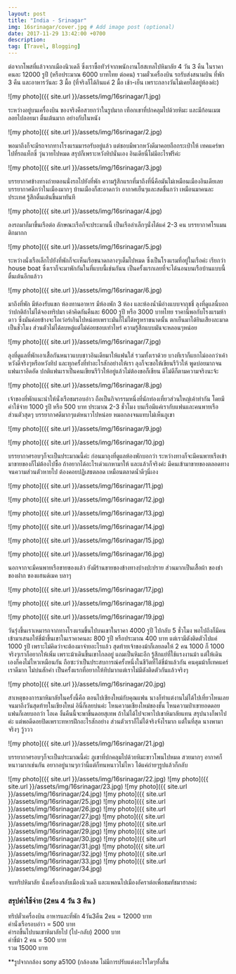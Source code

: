 ```yaml
---
layout: post
title: "India - Srinagar"
img: 16srinagar/cover.jpg # Add image post (optional)
date: 2017-11-29 13:42:00 +0700
description:
tag: [Travel, Blogging]
---
```


ต่อจากโพสที่แล้วจากเมืองนิวเดลี ซึ่งเราซื้อทัวร์จากพนักงานโฮสเทลไปหิมาลัย 4 วัน 3 คืน ในราคาคนละ 12000 รูปี (หรือประมาณ 6000 บาทไทย ต่อคน) รวมตั๋วเครื่องบิน รถรับส่งสนามบิน ที่พัก 3 คืน และอาหารวันละ 3 มื้อ (ที่จริงก็ได้กินแค่ 2 มื้อ เช้า-เย็น เพราะกลางวันไม่เคยได้อยู่ห้องค่ะ)

![my photo]({{ site.url }}/assets/img/16srinagar/1.jpg)

ระหว่างอยู่บนเครื่องบิน ของจริงคือสวยกว่าในรูปมาก เทือกเขาที่ปกคลุมไปด้วยหิมะ และมีก้อนเมฆลอยไปลอยมา ตื่นเต้นมาก อย่างกับในหนัง

![my photo]({{ site.url }}/assets/img/16srinagar/2.jpg)

พอมาถึงก็จะมีรถจากทางโรงแรมมารอรับอยู่แล้ว แต่ชอบมีพวกหวังดีมาคอยถือกระเป๋าให้ เทคแคร์พาไปที่รถแท็กซี่ วุ่นวายไปหมด สรุปก็เพราะหวังทิปนั่นเอง อินเดียนี่ไม่มีอะไรฟรีค่ะ

![my photo]({{ site.url }}/assets/img/16srinagar/3.jpg)

บรรยากาศข้างทางถ่ายตอนนั่งรถไปยังที่พัก ความรู้สึกแรกที่มาถึงที่นี่คือมันไม่เหมือนเมืองอินเดียเลย บรรยากาศดีกว่าในเมืองมากๆ บ้านเมืองก็สะอาดกว่า อากาศเย็นๆและสดชื่นกว่า เหมือนมาคนละประเทศ รู้สีกตื่นเต้นขึ้นมาทันที

![my photo]({{ site.url }}/assets/img/16srinagar/4.jpg)

ลงรถมาก็มาขึ้นเรือต่อ ลักษณะเรือก็จะประมานนี้ เป็นเรือลำเล็กๆนั่งได้แค่ 2-3 คน บรรยากาศโรแมนติกมากก

![my photo]({{ site.url }}/assets/img/16srinagar/5.jpg)

ระหว่างนั่งเรือเล็กไปยังที่พักก็จะเห็นเรือขนาดกลางๆเต็มไปหมด ซึ่งเป็นโรงแรมที่อยู่ในเรือค่ะ เรียกว่า house boat ซึ่งเราก็จะมาพักกันในที่แบบนี้เช่นกันน เป็นครั้งแรกเลยที่จะได้นอนบนเรือบ้านแบบนี้ ตื่นเต้นอีกแล้วว

![my photo]({{ site.url }}/assets/img/16srinagar/6.jpg)

มาถึงที่พัก มีห้องรับแขก ห้องทานอาหาร มีห้องพัก 3 ห้อง และห้องน้ำมีอ่างแบบจากุชชี่ ลุงที่ดูแลนี่บอกว่าปกติถ้าไม่ได้จองทริปมา เค้าคิดกันคืนละ 6000 รูปี หรือ 3000 บาทไทย ราคานี่พอกับโรงแรมห้าดาว ซึ่งมันค่อยข้างจะโอเว่อร์เกินไปหน่อยเพราะมันก็ไม่ได้หรูหราขนาดนั้น ตกเย็นมาได้ยินเสียงละมาดเป็นชั่วโมง ส่วนตัวไม่ได้ลบหลู่แต่ไม่ค่อยชอบเท่าไหร่ ความรู้สึกแบบมันจะหลอนๆหน่อย

![my photo]({{ site.url }}/assets/img/16srinagar/7.jpg)

ลุงที่ดูแลที่พักเอาเสื้อกันหนาวแบบชาวอินเดียมาให้แฟนใส่ รวมทั้งเราด้วย บางทีเราก็แยกไม่ออกว่าเค้าหวังดีจริงๆหรือหวังทิป และทุกครั้งที่ทำอะไรสักอย่างให้เรา ลุงก็จะขอให้เขียนรีวิวให้ พูดบ่อยมากจนแฟนเราอึดอัด ปกติแฟนเราเป็นคนเขียนรีวิวให้อยู่แล้วไม่ต้องขอก็เขียน ดีไม่ดีก็ตามความจริงนะจ้ะ

![my photo]({{ site.url }}/assets/img/16srinagar/8.jpg)

เจ้าของที่พักแนะนำให้นั่งเรือชมรอบอ่าว ถือเป็นกิจกรรมหนึ่งที่นักท่องเที่ยวส่วนใหญ่เค้าทำกัน โดยมีค่าใช้จ่าย 1000 รูปี หรือ 500 บาท ประมาณ 2-3 ชั่วโมง บนเรือมีแค่เรากับแฟนและคนพายเรือ ส่วนตัวสุดๆ บรรยากาศดีมากๆแต่หนาวไปหน่อย หมอกลงจนแทบไม่เห็นภูเขา

![my photo]({{ site.url }}/assets/img/16srinagar/9.jpg)

![my photo]({{ site.url }}/assets/img/16srinagar/10.jpg)

บรรยากาศรอบๆก็จะเป็นประมาณนี้ค่ะ ก่อนมาลุงที่ดูแลห้องพักบอกว่า ระหว่างทางก็จะมีคนพายเรือเข้ามาขายของก็ไม่ต้องไปซื้อ ถ้าอยากได้อะไรเด่วแกหามาให้ และแล้วก็จริงค่ะ มีคนเข้ามาขายของตลอดทางจนความส่วนตัวหายไป ต้องคอยปฏิเสธตลอด เหมือนตลาดน้ำดีๆนี่เอง

![my photo]({{ site.url }}/assets/img/16srinagar/11.jpg)

![my photo]({{ site.url }}/assets/img/16srinagar/12.jpg)

![my photo]({{ site.url }}/assets/img/16srinagar/13.jpg)

![my photo]({{ site.url }}/assets/img/16srinagar/14.jpg)

![my photo]({{ site.url }}/assets/img/16srinagar/15.jpg)

![my photo]({{ site.url }}/assets/img/16srinagar/16.jpg)

นอกจากจะมีคนพายเรือขายของแล้ว ยังมีร้านขายของข้างทางบ้างปะปราย ส่วนมากเป็นเสื้อผ้า ของชำ ของฝาก ของแฮนด์เมค บลาๆ

![my photo]({{ site.url }}/assets/img/16srinagar/17.jpg)

![my photo]({{ site.url }}/assets/img/16srinagar/18.jpg)

![my photo]({{ site.url }}/assets/img/16srinagar/19.jpg)

วันรุ่งขึ้นเราเหมารถจากทางโรงแรมขึ้นไปบนเขาในราคา 4000 รูปี ไปกลับ 5 ชั่วโมง พอไปถึงก็มีคนเข้ามาเสนอให้ขี่ม้าขึ้นเขาในเราคาคนละ 800 รูปี หรือประมาณ 400 บาท แต่เรามีตังติดตัวไปแค่ 1000 รูปี เพราะไม่คิดว่าจะต้องมาจ่ายอะไรแล้ว สุดท้ายเจ้าของม้าก็เลยลดให้ 2 คน 1000 ก็ 1000 จริงๆเราก็อยากให้เพิ่ม เพราะม้าเดินขึ้นเขาไกลอยู่ แถมเป็นหิมะอีก รู้สึกแย่ที่ใช้แรงงานม้า แต่ให้เดินเองก็คงไม่ไหวเหมือนกัน ถือซะว่าเป็นประสบการณ์ครั้งหนึ่งในชีวิตที่ได้ขี่ม้าแล้วกัน คนคุมม้าก็เทคแคร์เราดีมาก ไม่บ่นสักคำ เป็นครั้งแรกที่อยากให้ทิปมากแต่เราไม่มีตังติดตัวกันแล้วจริงๆ

![my photo]({{ site.url }}/assets/img/16srinagar/20.jpg)

สาเหตุของการมาหิมาลัยในครั้งนี้คือ ตอนไปเชียงใหม่กับคุณแฟน นางก็ทำแต่งานไม่ได้ไปเที่ยวไหนเลย จนมาถึงวันสุดท้ายในเชียงใหม่ อินี่ก็เลยบ่นค่ะ ไหนความเชียงใหม่ของชั้น ไหนความป่าเขายอดดอย แฟนก็เลยบอกว่า โอเค งั้นคืนนี้จะพาขี้นดอยสุเทพ ถ้าไม่ได้ไปจะพาไปเขาหิมาลัยแทน สรุปนางก็พาไปค่ะ แต่พอดีดอยปิดเพราะทหารฝึกอะไรสักอย่าง ส่วนตัวเราก็ไม่ได้จริงจังไรมาก แต่ในที่สุด นางพามาจริงๆ วู้ววว

![my photo]({{ site.url }}/assets/img/16srinagar/21.jpg)

บรรยากาศรอบๆก็จะเป็นประมาณนี้ค่ะ ภูเขาที่ปกคลุมไปด้วยหิมะขาวโพนไปหมด สวยมากๆ อากาศก็หนาวมากเช่นกัน อยากอยู่นานๆกว่านี้แต่ก็ทนหนาวไม่ไหว ได้แค่ถ่ายๆรูปแล้วก็กลับ

![my photo]({{ site.url }}/assets/img/16srinagar/22.jpg)
![my photo]({{ site.url }}/assets/img/16srinagar/23.jpg)
![my photo]({{ site.url }}/assets/img/16srinagar/24.jpg)
![my photo]({{ site.url }}/assets/img/16srinagar/25.jpg)
![my photo]({{ site.url }}/assets/img/16srinagar/26.jpg)
![my photo]({{ site.url }}/assets/img/16srinagar/27.jpg)
![my photo]({{ site.url }}/assets/img/16srinagar/28.jpg)
![my photo]({{ site.url }}/assets/img/16srinagar/29.jpg)
![my photo]({{ site.url }}/assets/img/16srinagar/30.jpg)
![my photo]({{ site.url }}/assets/img/16srinagar/31.jpg)
![my photo]({{ site.url }}/assets/img/16srinagar/32.jpg)
![my photo]({{ site.url }}/assets/img/16srinagar/33.jpg)
![my photo]({{ site.url }}/assets/img/16srinagar/34.jpg)

จบทริปหิมาลัย นั่งเครื่องกลับเมืองนิวเดลี และแพลนไปเมืองอัคราต่อเพื่อชมทัชมาฮาลค่ะ

### สรุปค่าใช้จ่าย (2คน 4 วัน 3 คืน )  
ทริปตั๋วเครื่องบิน อาหารและที่พัก 4วัน3คืน 2คน = 12000 บาท  
ค่านั่งเรือรอบอ่าว = 500 บาท  
ค่ารถขึ้นไปบนเขาหิมาลัยไป (ไป-กลับ) 2000 บาท  
ค่าขี่ม้า 2 คน = 500 บาท  
รวม 15000 บาท  

**รูปจากกล้อง sony a5100 (กล้องสด ไม่มีการปรับแต่งอะไรใดๆทั้งสิ้น
